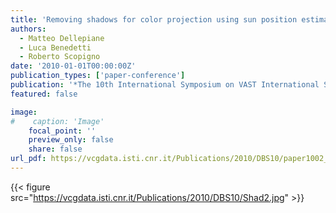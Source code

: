 ```yaml
---
title: 'Removing shadows for color projection using sun position estimation'
authors:
  - Matteo Dellepiane
  - Luca Benedetti
  - Roberto Scopigno
date: '2010-01-01T00:00:00Z'
publication_types: ['paper-conference']
publication: '*The 10th International Symposium on VAST International Symposium on Virtual Reality, Archaeology and Cultural Heritage*'
featured: false

image:
#    caption: 'Image'
    focal_point: ''
    preview_only: false
    share: false
url_pdf: https://vcgdata.isti.cnr.it/Publications/2010/DBS10/paper1002_final.pdf
---
```

{{< figure src="https://vcgdata.isti.cnr.it/Publications/2010/DBS10/Shad2.jpg" >}}

